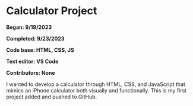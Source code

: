 # Calculator Project

**Began: 9/19/2023**

**Completed: 9/23/2023**

**Code base: HTML, CSS, JS**

**Text editor: VS Code**

**Contributors: None**

I wanted to develop a calculator through HTML, CSS, and JavaScript that mimics an iPhone calculator both visually and functionally. This is my first project added and pushed to GitHub. 
